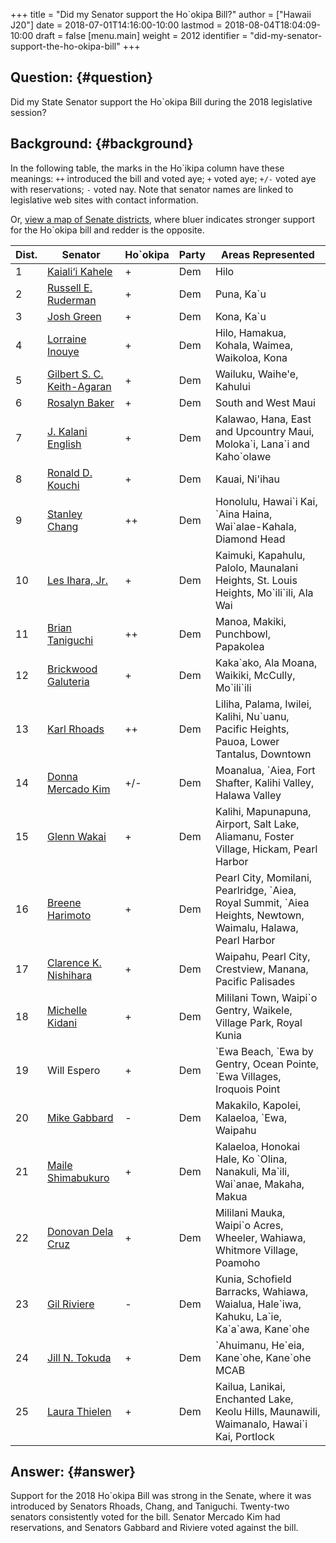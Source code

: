+++
title = "Did my Senator support the Ho`okipa Bill?"
author = ["Hawaii J20"]
date = 2018-07-01T14:16:00-10:00
lastmod = 2018-08-04T18:04:09-10:00
draft = false
[menu.main]
  weight = 2012
  identifier = "did-my-senator-support-the-ho-okipa-bill"
+++

## Question: {#question}

Did my State Senator support the Ho\`okipa Bill during the 2018 legislative
session?


## Background: {#background}

In the following table, the marks in the Ho\`ikipa column have these meanings:
`++` introduced the bill and voted aye; `+` voted aye; `+/-` voted aye with
reservations; `-` voted nay. Note that senator names are linked to legislative
web sites with contact information.

Or, [view a map of Senate districts](/qgis2web_2018_07_02-16_28_17_275091/index.html), where bluer indicates stronger support for
the Ho\`okipa bill and redder is the opposite.

| Dist. | Senator                                                                                                   | Ho\`okipa | Party | Areas Represented                                                                                              |
|-------|-----------------------------------------------------------------------------------------------------------|-----------|-------|----------------------------------------------------------------------------------------------------------------|
| 1     | [Kaiali‘i Kahele](https://www.capitol.hawaii.gov/memberpage.aspx?member=kkahele&year=2018)                | +         | Dem   | Hilo                                                                                                           |
| 2     | [Russell E. Ruderman](https://www.capitol.hawaii.gov/memberpage.aspx?member=ruderman&year=2018)           | +         | Dem   | Puna, Ka\`u                                                                                                    |
| 3     | [Josh Green](https://www.capitol.hawaii.gov/memberpage.aspx?member=green&year=2018)                       | +         | Dem   | Kona, Ka\`u                                                                                                    |
| 4     | [Lorraine Inouye](https://www.capitol.hawaii.gov/memberpage.aspx?member=inouye&year=2018)                 | +         | Dem   | Hilo, Hamakua, Kohala, Waimea, Waikoloa, Kona                                                                  |
| 5     | [Gilbert S. C. Keith-Agaran](https://www.capitol.hawaii.gov/memberpage.aspx?member=keithagaran&year=2018) | +         | Dem   | Wailuku, Waihe'e, Kahului                                                                                      |
| 6     | [Rosalyn Baker](https://www.capitol.hawaii.gov/memberpage.aspx?member=baker&year=2018)                    | +         | Dem   | South and West Maui                                                                                            |
| 7     | [J. Kalani English](https://www.capitol.hawaii.gov/memberpage.aspx?member=english&year=2018)              | +         | Dem   | Kalawao, Hana, East and Upcountry Maui, Moloka\`i, Lana\`i and Kaho\`olawe                                     |
| 8     | [Ronald D. Kouchi](https://www.capitol.hawaii.gov/memberpage.aspx?member=kouchi&year=2018)                | +         | Dem   | Kauai, Ni'ihau                                                                                                 |
| 9     | [Stanley Chang](https://www.capitol.hawaii.gov/memberpage.aspx?member=chang&year=2018)                    | ++        | Dem   | Honolulu, Hawai\`i Kai, \`Aina Haina, Wai\`alae-Kahala, Diamond Head                                           |
| 10    | [Les Ihara, Jr.](https://www.capitol.hawaii.gov/memberpage.aspx?member=ihara&year=2018)                   | +         | Dem   | Kaimuki, Kapahulu, Palolo, Maunalani Heights, St. Louis Heights, Mo\`ili\`ili, Ala Wai                         |
| 11    | [Brian Taniguchi](https://www.capitol.hawaii.gov/memberpage.aspx?member=taniguchi&year=2018)              | ++        | Dem   | Manoa, Makiki, Punchbowl, Papakolea                                                                            |
| 12    | [Brickwood Galuteria](https://www.capitol.hawaii.gov/memberpage.aspx?member=galuteria&year=2018)          | +         | Dem   | Kaka\`ako, Ala Moana, Waikiki, McCully, Mo\`ili\`ili                                                           |
| 13    | [Karl Rhoads](https://www.capitol.hawaii.gov/memberpage.aspx?member=krhoads&year=2018)                    | ++        | Dem   | Liliha, Palama, Iwilei, Kalihi, Nu\`uanu, Pacific Heights, Pauoa, Lower Tantalus, Downtown                     |
| 14    | [Donna Mercado Kim](https://www.capitol.hawaii.gov/memberpage.aspx?member=nakashima&year=2018)            | +/-       | Dem   | Moanalua, \`Aiea, Fort Shafter, Kalihi Valley, Halawa Valley                                                   |
| 15    | [Glenn Wakai](https://www.capitol.hawaii.gov/memberpage.aspx?member=wakai&year=2018)                      | +         | Dem   | Kalihi, Mapunapuna, Airport, Salt Lake, Aliamanu, Foster Village, Hickam, Pearl Harbor                         |
| 16    | [Breene Harimoto](https://www.capitol.hawaii.gov/memberpage.aspx?member=harimoto&year=2018)               | +         | Dem   | Pearl City, Momilani, Pearlridge, \`Aiea, Royal Summit, \`Aiea Heights, Newtown, Waimalu, Halawa, Pearl Harbor |
| 17    | [Clarence K. Nishihara](https://www.capitol.hawaii.gov/memberpage.aspx?member=nishihara&year=2018)        | +         | Dem   | Waipahu, Pearl City, Crestview, Manana, Pacific Palisades                                                      |
| 18    | [Michelle Kidani](https://www.capitol.hawaii.gov/memberpage.aspx?member=kidani&year=2018)                 | +         | Dem   | Mililani Town, Waipi\`o Gentry, Waikele, Village Park, Royal Kunia                                             |
| 19    | Will Espero                                                                                               | +         | Dem   | \`Ewa Beach, \`Ewa by Gentry, Ocean Pointe, \`Ewa Villages, Iroquois Point                                     |
| 20    | [Mike Gabbard](https://www.capitol.hawaii.gov/memberpage.aspx?member=gabbard&year=2018)                   | -         | Dem   | Makakilo, Kapolei, Kalaeloa, \`Ewa, Waipahu                                                                    |
| 21    | [Maile Shimabukuro](https://www.capitol.hawaii.gov/memberpage.aspx?member=shimabukuro&year=2018)          | +         | Dem   | Kalaeloa, Honokai Hale, Ko \`Olina, Nanakuli, Ma\`ili, Wai\`anae, Makaha, Makua                                |
| 22    | [Donovan Dela Cruz](https://www.capitol.hawaii.gov/memberpage.aspx?member=delacruz&year=2018)             | +         | Dem   | Mililani Mauka, Waipi\`o Acres, Wheeler, Wahiawa, Whitmore Village, Poamoho                                    |
| 23    | [Gil Riviere](https://www.capitol.hawaii.gov/memberpage.aspx?member=riviere&year=2018)                    | -         | Dem   | Kunia, Schofield Barracks, Wahiawa, Waialua, Hale\`iwa, Kahuku, La\`ie, Ka\`a\`awa, Kane\`ohe                  |
| 24    | [Jill N. Tokuda](https://www.capitol.hawaii.gov/memberpage.aspx?member=tokuda&year=2018)                  | +         | Dem   | \`Ahuimanu, He\`eia, Kane\`ohe, Kane\`ohe MCAB                                                                 |
| 25    | [Laura Thielen](https://www.capitol.hawaii.gov/memberpage.aspx?member=lthielen&year=2018)                 | +         | Dem   | Kailua, Lanikai, Enchanted Lake, Keolu Hills, Maunawili, Waimanalo, Hawai\`i Kai, Portlock                     |


## Answer: {#answer}

Support for the 2018 Ho\`okipa Bill was strong in the Senate, where it was
introduced by Senators Rhoads, Chang, and Taniguchi. Twenty-two senators
consistently voted for the bill. Senator Mercado Kim had reservations, and
Senators Gabbard and Riviere voted against the bill.
